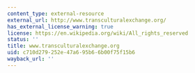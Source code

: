 ```yaml
---
content_type: external-resource
external_url: http://www.transculturalexchange.org/
has_external_license_warning: true
license: https://en.wikipedia.org/wiki/All_rights_reserved
status: ''
title: www.transculturalexchange.org
uid: c710d279-252e-47a6-95b6-6b00f75f15b6
wayback_url: ''
---
```

